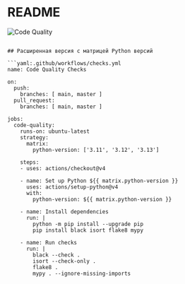 # README

![Code Quality](https://github.com/ваш-username/ваш-репозиторий/workflows/Code%20Quality%20Checks/badge.svg)

```

## Расширенная версия с матрицей Python версий

```yaml:.github/workflows/checks.yml
name: Code Quality Checks

on:
  push:
    branches: [ main, master ]
  pull_request:
    branches: [ main, master ]

jobs:
  code-quality:
    runs-on: ubuntu-latest
    strategy:
      matrix:
        python-version: ['3.11', '3.12', '3.13']

    steps:
    - uses: actions/checkout@v4

    - name: Set up Python ${{ matrix.python-version }}
      uses: actions/setup-python@v4
      with:
        python-version: ${{ matrix.python-version }}

    - name: Install dependencies
      run: |
        python -m pip install --upgrade pip
        pip install black isort flake8 mypy

    - name: Run checks
      run: |
        black --check .
        isort --check-only .
        flake8 .
        mypy . --ignore-missing-imports
```

